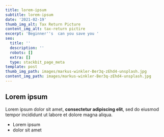```yaml
---
title: lorem-ipsum
subtitle: lorem-ipsum
date: '2021-02-19'
thumb_img_alt: Tax Return Picture
content_img_alt: tax-return pictire
excerpt: 'Beginner''s  can you save you '
seo:
  title: ''
  description: ''
  robots: []
  extra: []
  type: stackbit_page_meta
template: post
thumb_img_path: images/markus-winkler-Ber3q-zEhd4-unsplash.jpg
content_img_path: images/markus-winkler-Ber3q-zEhd4-unsplash.jpg
---
```

## Lorem ipsum

Lorem ipsum dolor sit amet, **consectetur adipiscing elit**, sed do eiusmod tempor incididunt ut labore et dolore magna aliqua.

- Lorem ipsum
- dolor sit amet